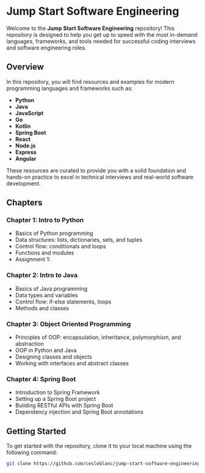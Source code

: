 # Jump Start Software Engineering

Welcome to the **Jump Start Software Engineering** repository! This repository is designed to help you get up to speed with the most in-demand languages, frameworks, and tools needed for successful coding interviews and software engineering roles.

## Overview

In this repository, you will find resources and examples for modern programming languages and frameworks such as:

- **Python**
- **Java**
- **JavaScript**
- **Go**
- **Kotlin**
- **Spring Boot**
- **React**
- **Node.js**
- **Express**
- **Angular**

These resources are curated to provide you with a solid foundation and hands-on practice to excel in technical interviews and real-world software development.

## Chapters

### Chapter 1: Intro to Python

- Basics of Python programming
- Data structures: lists, dictionaries, sets, and tuples
- Control flow: conditionals and loops
- Functions and modules
- Assignment 1:

### Chapter 2: Intro to Java

- Basics of Java programming
- Data types and variables
- Control flow: if-else statements, loops
- Methods and classes

### Chapter 3: Object Oriented Programming

- Principles of OOP: encapsulation, inheritance, polymorphism, and abstraction
- OOP in Python and Java
- Designing classes and objects
- Working with interfaces and abstract classes

### Chapter 4: Spring Boot

- Introduction to Spring Framework
- Setting up a Spring Boot project
- Building RESTful APIs with Spring Boot
- Dependency injection and Spring Boot annotations

## Getting Started

To get started with the repository, clone it to your local machine using the following command:

```sh
git clone https://github.com/cesleblanc/jump-start-software-engineering.git
```
